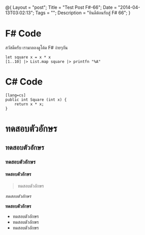 ﻿@{
    Layout = "post";
    Title = "Test Post F#-66";
    Date = "2014-04-13T03:02:13";
    Tags = "";
    Description = "ยินดีต้อนรับสู่ F# 66";
}

# F# Code

สวัสดีครับ เรามาลองดูโค้ด F# ง่ายๆกัน

    let square x = x * x
    [1..10] |> List.map square |> printfn "%A"


# C# Code
    [lang=cs]
    public int Square (int x) {
        return x * x;
    }

# ทดสอบตัวอักษร
## ทดสอบตัวอักษร
### ทดสอบตัวอักษร
#### ทดสอบตัวอักษร

>ทดสอบตัวอักษร

*ทดสอบตัวอักษร*

**ทดสอบตัวอักษร**

* ทดสอบตัวอักษร
* ทดสอบตัวอักษร
* ทดสอบตัวอักษร
